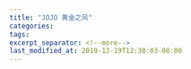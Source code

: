 ```yaml
---
title: "JOJO 黄金之风"
categories:
tags:
excerpt_separator: <!--more-->
last_modified_at: 2019-12-19T12:30:03-08:00
---
```

> 

<!--more-->